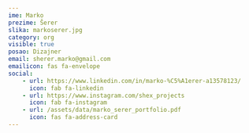 ```yaml
---
ime: Marko
prezime: Šerer 
slika: markoserer.jpg
category: org
visible: true
posao: Dizajner 
email: sherer.marko@gmail.com
emailicon: fas fa-envelope
social:
    - url: https://www.linkedin.com/in/marko-%C5%A1erer-a13578123/
      icon: fab fa-linkedin
    - url: https://www.instagram.com/shex_projects
      icon: fab fa-instagram 
    - url: /assets/data/marko_serer_portfolio.pdf
      icon: fas fa-address-card 
---
```

